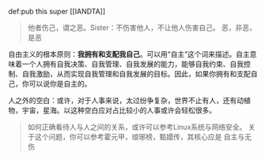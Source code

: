 def:pub this super [[IANDTA]]


> 他者伤己，谓之恶。Sister：不伤害他人，不让他人伤害自己。
> 恶，非恶，是恶


自由主义的根本原则：**我拥有和支配我自己**。可以用“自主”这个词来描述。自主意味着一个人拥有自我决策、自我管理、自我发展的能力，能够自我约束、自我控制、自我激励，从而实现自我管理和自我发展的目标。因此，如果你拥有和支配自己，你可以说你是自主的。

人之外的空白：或许，对于人事来说，太过纷争复杂，世界不止有人，还有动植物，宇宙，星海。以这种空白应对占比较小的人事或许会轻松很多。

> 如何正确看待人与人之间的关系，或许可以参考Linux系统与网络安全。
> 关于这个问题，你可以参考霍元甲，琅琊榜，甄嬛传，其核心应是 自主与无伤